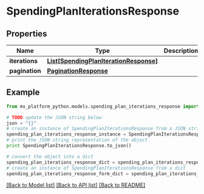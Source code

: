 # SpendingPlanIterationsResponse


## Properties
Name | Type | Description | Notes
------------ | ------------- | ------------- | -------------
**iterations** | [**List[SpendingPlanIterationResponse]**](SpendingPlanIterationResponse.md) |  | [optional] 
**pagination** | [**PaginationResponse**](PaginationResponse.md) |  | [optional] 

## Example

```python
from mx_platform_python.models.spending_plan_iterations_response import SpendingPlanIterationsResponse

# TODO update the JSON string below
json = "{}"
# create an instance of SpendingPlanIterationsResponse from a JSON string
spending_plan_iterations_response_instance = SpendingPlanIterationsResponse.from_json(json)
# print the JSON string representation of the object
print SpendingPlanIterationsResponse.to_json()

# convert the object into a dict
spending_plan_iterations_response_dict = spending_plan_iterations_response_instance.to_dict()
# create an instance of SpendingPlanIterationsResponse from a dict
spending_plan_iterations_response_form_dict = spending_plan_iterations_response.from_dict(spending_plan_iterations_response_dict)
```
[[Back to Model list]](../README.md#documentation-for-models) [[Back to API list]](../README.md#documentation-for-api-endpoints) [[Back to README]](../README.md)


